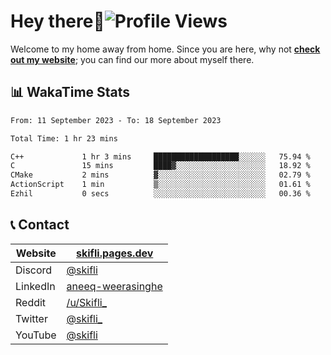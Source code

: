 # Hey there:wave:![Profile Views](https://komarev.com/ghpvc/?username=skifli)

Welcome to my home away from home. Since you are here, why not [**check out my website**](https://skifli.pages.dev); you can find our more about myself there.

## 📊 WakaTime Stats

<!--START_SECTION:waka-->

```txt
From: 11 September 2023 - To: 18 September 2023

Total Time: 1 hr 23 mins

C++             1 hr 3 mins     ███████████████████░░░░░░   75.94 %
C               15 mins         ████▓░░░░░░░░░░░░░░░░░░░░   18.92 %
CMake           2 mins          ▓░░░░░░░░░░░░░░░░░░░░░░░░   02.79 %
ActionScript    1 min           ▒░░░░░░░░░░░░░░░░░░░░░░░░   01.61 %
Ezhil           0 secs          ░░░░░░░░░░░░░░░░░░░░░░░░░   00.36 %
```

<!--END_SECTION:waka-->

## 📞 Contact

| Website  | [skifli.pages.dev](https://skifli.pages.dev)                       |
|----------|--------------------------------------------------------------------|
| Discord  | [@skifli](https://discord.com/users/1072069875993956372)           |
| LinkedIn | [aneeq-weerasinghe](https://www.linkedin.com/in/aneeq-weerasinghe) |
| Reddit   | [/u/Skifli_](https://www.reddit.com/user/skifli_)                  |
| Twitter  | [@skifli_](https://twitter.com/@skifli_)                           |
| YouTube  | [@skifli](https://www.youtube.com/channel/@skifli)                 |
